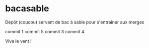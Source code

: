bacasable
=========

Dépôt (coucou) servant de bac à sable pour s'entraîner aux merges

commit 1
commit 5
commit 3
commit 4

Vive le vent !
